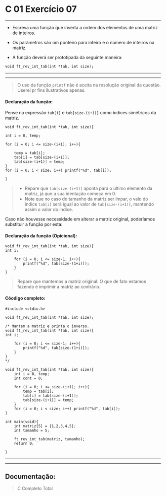 # C 01 Exercício 07
---

- Escreva uma função que inverta a ordem dos elementos de uma matriz de inteiros.

- Os parâmetros são um ponteiro para inteiro e o número de inteiros na matriz.

- A função deverá ser prototipada da seguinte maneira:

```
void ft_rev_int_tab(int *tab, int size);
```
---
---
> O uso da função `printf` não é aceita na resolução original da questão. Userei pr fins ilustrativos apenas.

#### Declaração da função:
Pense na expressão `tab[i]` e `tab[size-(i+1)]` como índices simétricos da matriz.

    void ft_rev_int_tab(int *tab, int size){
    
    int i = 0, temp;

    for (i = 0; i <= size-(i+1); i++){

        temp = tab[i];
        tab[i] = tab[size-(i+1)];
        tab[size-(i+1)] = temp;
    }
    for (i = 0; i < size; i++) printf("%d", tab[i]);

    }

> - Repare que `tab[size-(i+1)]` aponta para o último elemento da matriz, já que a sua identação começa em 0.
> - Note que no caso do tamanho da matriz ser ímpar, o valo do índice `tab[i]` será igual ao valor de `tab[size-(i+1)]`, mantendo assim o valor do índice.

Caso não houvesse necessidade em alterar a matriz original, poderíamos substituir a função por esta:
#### Declaração da função (Opicional):
    void ft_rev_int_tab(int *tab, int size){
    int i;

        for (i = 0; i <= size-1; i++){
            printf("%d", tab[size-(1+i)]);    
        }
    }

> Repare que mantemos a matriz original. O que de fato estamos fazendo é imprimir a matriz ao contrário.

#### Cóodigo completo:
    #include <stdio.h>

    void ft_rev_int_tab(int *tab, int size);

    /* Mantem a matriz e printa o inverso.
    void ft_rev_int_tab(int *tab, int size){
    int i;

        for (i = 0; i <= size-1; i++){
            printf("%d", tab[size-(1+i)]);    
        }
    }
    */

    void ft_rev_int_tab(int *tab, int size){
        int i = 0, temp;
        int cont = 0;

        for (i = 0; i <= size-(i+1); i++){
            temp = tab[i];
            tab[i] = tab[size-(i+1)];
            tab[size-(i+1)] = temp;
        }
        for (i = 0; i < size; i++) printf("%d", tab[i]);
    }

    int main(void){
        int matriz[5] = {1,2,3,4,5};
        int tamanho = 5;

        ft_rev_int_tab(matriz, tamanho);
        return 0;

    }

---
---

## Documentação:
> C Completo Total